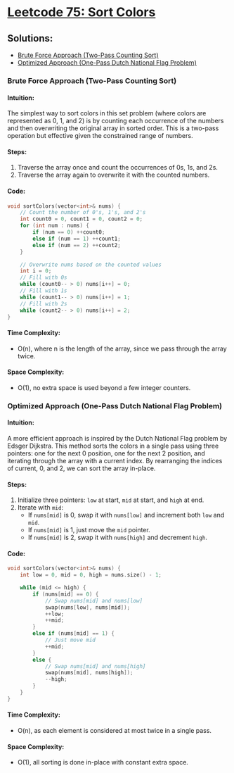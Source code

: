 # [Leetcode 75: Sort Colors](https://leetcode.com/problems/sort-colors/)

## Solutions:
- [Brute Force Approach (Two-Pass Counting Sort)](#brute-force-approach-two-pass-counting-sort)
- [Optimized Approach (One-Pass Dutch National Flag Problem)](#optimized-approach-one-pass-dutch-national-flag-problem)

### Brute Force Approach (Two-Pass Counting Sort)

#### Intuition:
The simplest way to sort colors in this set problem (where colors are represented as 0, 1, and 2) is by counting each occurrence of the numbers and then overwriting the original array in sorted order. This is a two-pass operation but effective given the constrained range of numbers.

#### Steps:
1. Traverse the array once and count the occurrences of 0s, 1s, and 2s.
2. Traverse the array again to overwrite it with the counted numbers.

#### Code:
```cpp
void sortColors(vector<int>& nums) {
    // Count the number of 0's, 1's, and 2's
    int count0 = 0, count1 = 0, count2 = 0;
    for (int num : nums) {
        if (num == 0) ++count0;
        else if (num == 1) ++count1;
        else if (num == 2) ++count2;
    }

    // Overwrite nums based on the counted values
    int i = 0;
    // Fill with 0s
    while (count0-- > 0) nums[i++] = 0;
    // Fill with 1s
    while (count1-- > 0) nums[i++] = 1;
    // Fill with 2s
    while (count2-- > 0) nums[i++] = 2;
}
```

#### Time Complexity:
- O(n), where n is the length of the array, since we pass through the array twice.
  
#### Space Complexity:
- O(1), no extra space is used beyond a few integer counters.

### Optimized Approach (One-Pass Dutch National Flag Problem)

#### Intuition:
A more efficient approach is inspired by the Dutch National Flag problem by Edsger Dijkstra. This method sorts the colors in a single pass using three pointers: one for the next 0 position, one for the next 2 position, and iterating through the array with a current index. By rearranging the indices of current, 0, and 2, we can sort the array in-place.

#### Steps:
1. Initialize three pointers: `low` at start, `mid` at start, and `high` at end.
2. Iterate with `mid`:
   - If `nums[mid]` is 0, swap it with `nums[low]` and increment both `low` and `mid`.
   - If `nums[mid]` is 1, just move the `mid` pointer.
   - If `nums[mid]` is 2, swap it with `nums[high]` and decrement `high`.

#### Code:
```cpp
void sortColors(vector<int>& nums) {
    int low = 0, mid = 0, high = nums.size() - 1;

    while (mid <= high) {
        if (nums[mid] == 0) {
            // Swap nums[mid] and nums[low]
            swap(nums[low], nums[mid]);
            ++low;
            ++mid;
        }
        else if (nums[mid] == 1) {
            // Just move mid
            ++mid;
        }
        else {
            // Swap nums[mid] and nums[high]
            swap(nums[mid], nums[high]);
            --high;
        }
    }
}
```

#### Time Complexity:
- O(n), as each element is considered at most twice in a single pass.

#### Space Complexity:
- O(1), all sorting is done in-place with constant extra space.

